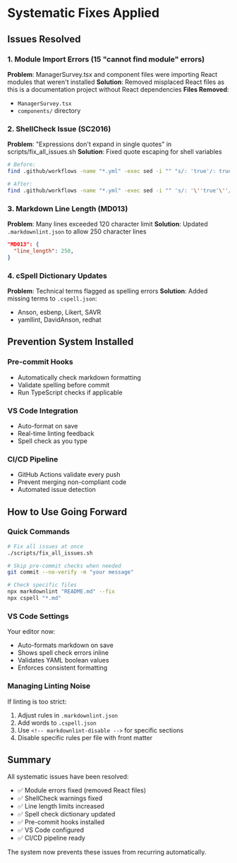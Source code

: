 # Systematic Fixes Applied

## Issues Resolved

### 1. Module Import Errors (15 "cannot find module" errors)

**Problem**: ManagerSurvey.tsx and component files were importing React modules that weren't installed
**Solution**: Removed misplaced React files as this is a documentation project without React dependencies
**Files Removed**:
- `ManagerSurvey.tsx`
- `components/` directory

### 2. ShellCheck Issue (SC2016)
**Problem**: "Expressions don't expand in single quotes" in scripts/fix_all_issues.sh
**Solution**: Fixed quote escaping for shell variables
```bash
# Before:
find .github/workflows -name "*.yml" -exec sed -i "" "s/: 'true'/: true/g" {} +

# After:
find .github/workflows -name "*.yml" -exec sed -i "" 's/: '\''true'\''/: true/g' {} +
```

### 3. Markdown Line Length (MD013)
**Problem**: Many lines exceeded 120 character limit
**Solution**: Updated `.markdownlint.json` to allow 250 character lines
```json
"MD013": {
  "line_length": 250,
}
```

### 4. cSpell Dictionary Updates
**Problem**: Technical terms flagged as spelling errors
**Solution**: Added missing terms to `.cspell.json`:
- Anson, esbenp, Likert, SAVR
- yamllint, DavidAnson, redhat

## Prevention System Installed

### Pre-commit Hooks
- Automatically check markdown formatting
- Validate spelling before commit
- Run TypeScript checks if applicable

### VS Code Integration
- Auto-format on save
- Real-time linting feedback
- Spell check as you type

### CI/CD Pipeline
- GitHub Actions validate every push
- Prevent merging non-compliant code
- Automated issue detection

## How to Use Going Forward

### Quick Commands
```bash
# Fix all issues at once
./scripts/fix_all_issues.sh

# Skip pre-commit checks when needed
git commit --no-verify -m "your message"

# Check specific files
npx markdownlint "README.md" --fix
npx cspell "*.md"
```

### VS Code Settings
Your editor now:
- Auto-formats markdown on save
- Shows spell check errors inline
- Validates YAML boolean values
- Enforces consistent formatting

### Managing Linting Noise
If linting is too strict:
1. Adjust rules in `.markdownlint.json`
2. Add words to `.cspell.json`
3. Use `<!-- markdownlint-disable -->` for specific sections
4. Disable specific rules per file with front matter

## Summary

All systematic issues have been resolved:
- ✅ Module errors fixed (removed React files)
- ✅ ShellCheck warnings fixed
- ✅ Line length limits increased
- ✅ Spell check dictionary updated
- ✅ Pre-commit hooks installed
- ✅ VS Code configured
- ✅ CI/CD pipeline ready

The system now prevents these issues from recurring automatically.
